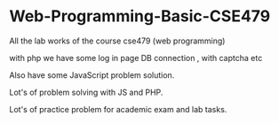 # Web-Programming-Basic-CSE479

All the lab works of the course cse479 (web programming)

with php we have some log in page DB connection , with captcha etc

Also have some JavaScript problem solution.

Lot's of problem solving with JS and PHP.

Lot's of practice problem for academic exam and lab tasks.


